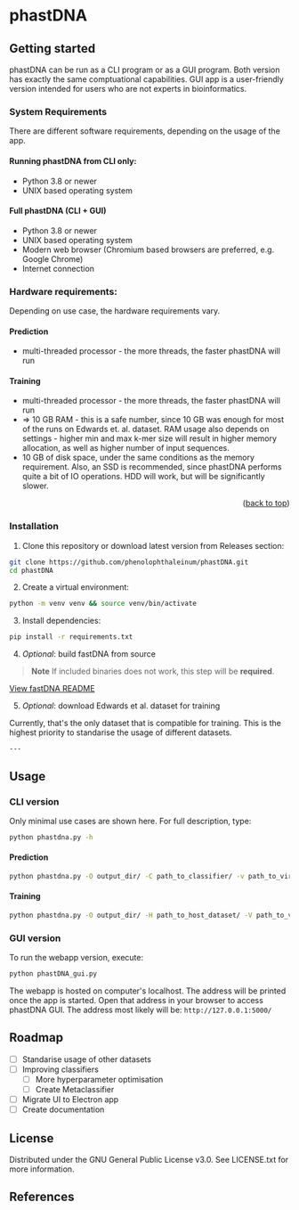 # phastDNA

<a name="readme-top"></a>

## Getting started
phastDNA can be run as a CLI program or as a GUI program. Both version has exactly the same comptuational capabilities. GUI app is a user-friendly version intended for users who are not experts in bioinformatics.

### System Requirements
There are different software requirements, depending on the usage of the app.

#### Running phastDNA from CLI only:

- Python 3.8 or newer
- UNIX based operating system

#### Full phastDNA (CLI + GUI)

- Python 3.8 or newer
- UNIX based operating system
- Modern web browser (Chromium based browsers are preferred, e.g. Google Chrome)
- Internet connection

### Hardware requirements:
Depending on use case, the hardware requirements vary.

#### Prediction

- multi-threaded processor - the more threads, the faster phastDNA will run

#### Training

- multi-threaded processor - the more threads, the faster phastDNA will run
- => 10 GB RAM - this is a safe number, since 10 GB was enough for most of the runs on Edwards et. al. dataset. RAM usage also depends on settings - higher min and max k-mer size will result in higher memory allocation, as well as higher number of input sequences.
- 10 GB of disk space, under the same conditions as the memory requirement. Also, an SSD is recommended, since phastDNA performs quite a bit of IO operations. HDD will work, but will be significantly slower. 

<p align="right">(<a href="#readme-top">back to top</a>)</p>

### Installation
1. Clone this repository or download latest version from Releases section:
```bash
git clone https://github.com/phenolophthaleinum/phastDNA.git
cd phastDNA
```

2. Create a virtual environment:

``` bash
python -m venv venv && source venv/bin/activate
```

3. Install dependencies:

```bash
pip install -r requirements.txt
```

4. *Optional*: build fastDNA from source

> **Note**
> If included binaries does not work, this step will be **required**.

[View fastDNA README](fastDNA/README.md#requirements)

5. *Optional*: download Edwards et al. dataset for training

Currently, that's the only dataset that is compatible for training. This is the highest priority to standarise the usage of different datasets.

<!-- is this not available? -->
```
---
```

## Usage

### CLI version
Only minimal use cases are shown here. For full description, type:
```bash
python phastdna.py -h
```
#### Prediction
```bash
python phastdna.py -O output_dir/ -C path_to_classifier/ -v path_to_virus_fastas/
```
#### Training
```bash
python phastdna.py -O output_dir/ -H path_to_host_dataset/ -V path_to_virus_dataset/
```

### GUI version
To run the webapp version, execute:
```bash
python phastDNA_gui.py
```
The webapp is hosted on computer's localhost. The address will be printed once the app is started.
Open that address in your browser to access phastDNA GUI. The address most likely will be: `http://127.0.0.1:5000/`

## Roadmap
- [ ] Standarise usage of other datasets
- [ ] Improving classifiers
  - [ ] More hyperparameter optimisation
  - [ ] Create Metaclassifier
- [ ] Migrate UI to Electron app
- [ ] Create documentation

## License
Distributed under the GNU General Public License v3.0. See LICENSE.txt for more information.

## References

